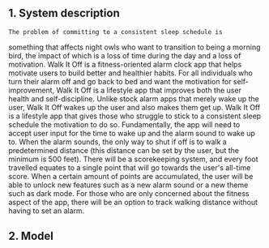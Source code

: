 
## 1. System description
	The problem of committing to a consistent sleep schedule is
something that affects night owls who want to transition to being a morning bird,
the impact of which is a loss of time during the day and a loss of motivation.
Walk It Off is a fitness-oriented alarm clock app that helps motivate users
to build better and healthier habits. For all individuals who turn
their alarm off and go back to bed and want the motivation for self-improvement,
Walk It Off is a lifestyle app that improves both the user health and self-discipline. Unlike
stock alarm apps that merely wake up the user, Walk It Off wakes up the user and also makes them
get up. Walk It Off is a lifestyle app that gives those who struggle to stick to a consistent sleep schedule
the motivation to do so.
	Fundamentally, the app will need to accept user input for the time to wake up and the alarm sound to wake
up to. When the alarm sounds, the only way to shut if off is to walk a predetermined distance (this distance can be set
by the user, but the minimum is 500 feet). There will be a scorekeeping system, and every foot travelled equates to a single
point that will go towards the user's all-time score. When a certain amount of points are accumulated, the user will be able to
unlock new features such as a new alarm sound or a new theme such as dark mode. For those who are only concerned about the fitness
aspect of the app, there will be an option to track walking distance without having to set an alarm.


## 2. Model
